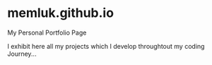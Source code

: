 # memluk.github.io
My Personal Portfolio Page

I exhibit here all my projects which I develop throughtout my coding Journey...
